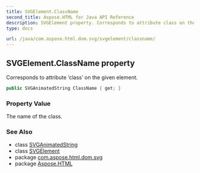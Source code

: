 ```yaml
---
title: SVGElement.ClassName
second_title: Aspose.HTML for Java API Reference
description: SVGElement property. Corresponds to attribute class on the given element
type: docs

url: /java/com.aspose.html.dom.svg/svgelement/classname/
---
```

## SVGElement.ClassName property

Corresponds to attribute ‘class’ on the given element.

```java
public SVGAnimatedString ClassName { get; }
```

### Property Value

The name of the class.

### See Also

* class [SVGAnimatedString](../../../com.aspose.html.dom.svg.datatypes/svganimatedString/)
* class [SVGElement](../)
* package [com.aspose.html.dom.svg](../../../com.aspose.html.dom.svg/)
* package [Aspose.HTML](../../../)
